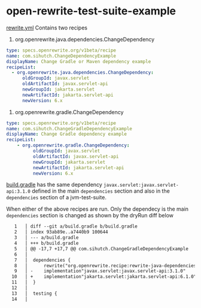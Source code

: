 # open-rewrite-test-suite-example

[rewrite.yml](rewrite.yml) Contains two recipes

1. org.openrewrite.java.dependencies.ChangeDependency
```yaml
type: specs.openrewrite.org/v1beta/recipe
name: com.sihutch.ChangeDependencyExample
displayName: Change Gradle or Maven dependency example
recipeList:
  - org.openrewrite.java.dependencies.ChangeDependency:
      oldGroupId: javax.servlet
      oldArtifactId: javax.servlet-api
      newGroupId: jakarta.servlet
      newArtifactId: jakarta.servlet-api
      newVersion: 6.x
```

1. org.openrewrite.gradle.ChangeDependency

```yaml
type: specs.openrewrite.org/v1beta/recipe
name: com.sihutch.ChangeGradleDependencyExample
displayName: Change Gradle dependency example
recipeList:
    - org.openrewrite.gradle.ChangeDependency:
          oldGroupId: javax.servlet
          oldArtifactId: javax.servlet-api
          newGroupId: jakarta.servlet
          newArtifactId: jakarta.servlet-api
          newVersion: 6.x
```

[build.gradle](build.gradle) has the same dependency `javax.servlet:javax.servlet-api:3.1.0`
defined in the main `dependencies` section and also in the `dependencies` section of a jvm-test-suite. 

When either of the above recipes are run. Only the dependecy is the main `dependencies` section is changed as shown 
by the dryRun diff below

```diff
   1   │ diff --git a/build.gradle b/build.gradle
   2   │ index 93ab89e..a7440b9 100644
   3   │ --- a/build.gradle
   4   │ +++ b/build.gradle
   5   │ @@ -17,7 +17,7 @@ com.sihutch.ChangeGradleDependencyExample
   6   │  
   7   │  dependencies {
   8   │      rewrite("org.openrewrite.recipe:rewrite-java-dependencies:1.14.0")
   9   │ -    implementation"javax.servlet:javax.servlet-api:3.1.0"
  10   │ +    implementation"jakarta.servlet:jakarta.servlet-api:6.1.0"
  11   │  }
  12   │  
  13   │  testing {
  14   │ 
```